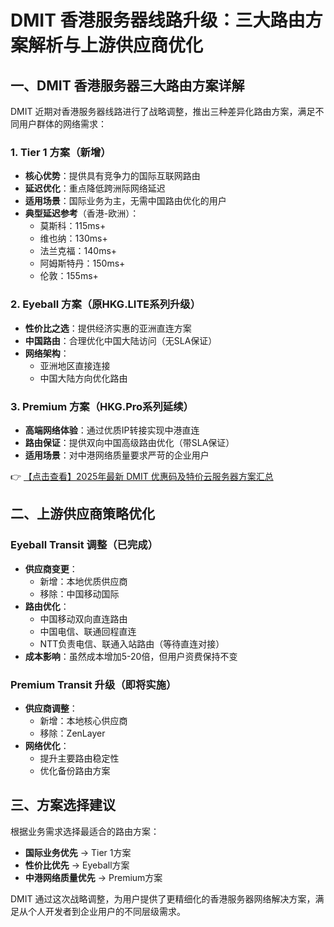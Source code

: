 # DMIT 香港服务器线路升级：三大路由方案解析与上游供应商优化

## 一、DMIT 香港服务器三大路由方案详解

DMIT 近期对香港服务器线路进行了战略调整，推出三种差异化路由方案，满足不同用户群体的网络需求：

### 1. Tier 1 方案（新增）
- **核心优势**：提供具有竞争力的国际互联网路由
- **延迟优化**：重点降低跨洲际网络延迟
- **适用场景**：国际业务为主，无需中国路由优化的用户
- **典型延迟参考**（香港-欧洲）：
  - 莫斯科：115ms+
  - 维也纳：130ms+
  - 法兰克福：140ms+
  - 阿姆斯特丹：150ms+
  - 伦敦：155ms+

### 2. Eyeball 方案（原HKG.LITE系列升级）
- **性价比之选**：提供经济实惠的亚洲直连方案
- **中国路由**：合理优化中国大陆访问（无SLA保证）
- **网络架构**：
  - 亚洲地区直接连接
  - 中国大陆方向优化路由

### 3. Premium 方案（HKG.Pro系列延续）
- **高端网络体验**：通过优质IP转接实现中港直连
- **路由保证**：提供双向中国高级路由优化（带SLA保证）
- **适用场景**：对中港网络质量要求严苛的企业用户

👉 [【点击查看】2025年最新 DMIT 优惠码及特价云服务器方案汇总](https://bit.ly/dmit_coupon)

## 二、上游供应商策略优化

### Eyeball Transit 调整（已完成）
- **供应商变更**：
  - 新增：本地优质供应商
  - 移除：中国移动国际
- **路由优化**：
  - 中国移动双向直连路由
  - 中国电信、联通回程直连
  - NTT负责电信、联通入站路由（等待直连对接）
- **成本影响**：虽然成本增加5-20倍，但用户资费保持不变

### Premium Transit 升级（即将实施）
- **供应商调整**：
  - 新增：本地核心供应商
  - 移除：ZenLayer
- **网络优化**：
  - 提升主要路由稳定性
  - 优化备份路由方案

## 三、方案选择建议

根据业务需求选择最适合的路由方案：
- **国际业务优先** → Tier 1方案
- **性价比优先** → Eyeball方案
- **中港网络质量优先** → Premium方案

DMIT 通过这次战略调整，为用户提供了更精细化的香港服务器网络解决方案，满足从个人开发者到企业用户的不同层级需求。